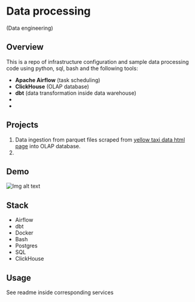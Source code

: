 # Data processing 
(Data engineering)

## Overview  
This is a repo of infrastructure configuration and sample data processing code using python, sql, bash and the following tools:

- **Apache Airflow** (task scheduling)
- **ClickHouse** (OLAP database)
- **dbt** (data transformation inside data warehouse)
- 
- 

## Projects
1. Data ingestion from parquet files scraped from [yellow taxi data html page](https://www.nyc.gov/site/tlc/about/tlc-trip-record-data.page)  into OLAP database.
2. 


## Demo

![Img alt text](Screenshot%202022-09-29%20app.png)


## Stack

- Airflow
- dbt
- Docker
- Bash
- Postgres
- SQL
- ClickHouse

## Usage
See readme inside corresponding services
